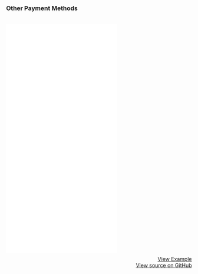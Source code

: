 ### Other Payment Methods
<br>
<iframe style="margin-bottom: 8px;height:620px;" border="0" frameborder="0" height="620" scrolling="no" src="/framepay-docs/examples/example7.html"></iframe>
<a target="_blank" href="example7.html" style="display: block; text-align: right;">View Example</a>
<a href="https://github.com/Rebilly/framepay-docs/blob/master/docs/.vuepress/public/examples/example7.html" style="margin-bottom: 60px; display: block; text-align: right;">View source on GitHub</a>
